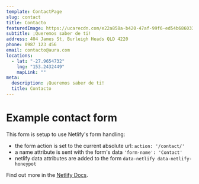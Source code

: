 ```yaml
---
template: ContactPage
slug: contact
title: Contacto
featuredImage: https://ucarecdn.com/e22a858a-b420-47af-99f6-ed54b6860333/
subtitle: ¡Q﻿ueremos saber de ti!
address: 404 James St, Burleigh Heads QLD 4220
phone: 0987 123 456
email: contacto@aura.com
locations:
  - lat: "-27.9654732"
    lng: "153.2432449"
    mapLink: ""
meta:
  description: ¡Q﻿ueremos saber de ti!
  title: Contacto
---
```


# Example contact form

This form is setup to use Netlify's form handling:

- the form action is set to the current absolute url: `action: '/contact/'`
- a name attribute is sent with the form's data `'form-name': 'Contact'`
- netlify data attributes are added to the form `data-netlify data-netlify-honeypot`

Find out more in the [Netlify Docs](https://www.netlify.com/docs/form-handling/).
